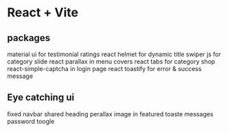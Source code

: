# React + Vite

## packages

material ui for testimonial ratings
react helmet for dynamic title
swiper js for category slide
react parallax in menu covers
react tabs for category shop
react-simple-captcha in login page
react toastify for error & success message


## Eye catching ui

fixed navbar 
shared heading
perallax image in featured
toaste messages
password toogle